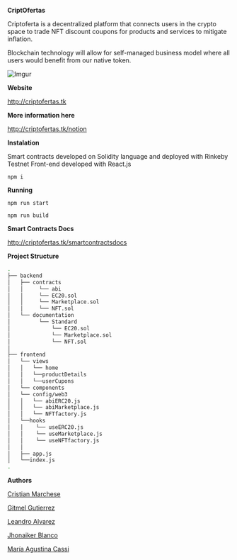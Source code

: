 **CriptOfertas**

Criptoferta is a decentralized platform that connects users in the crypto space to trade NFT discount coupons for products and services to mitigate inflation.

Blockchain technology will allow for self-managed business model where all users would benefit from our native token.

![Imgur](https://imgur.com/dkP7USh.png)

**Website**

http://criptofertas.tk

**More information here**

http://criptofertas.tk/notion

**Instalation**

Smart contracts developed on Solidity language and deployed with Rinkeby Testnet
Front-end developed with React.js

```npm i```

**Running**

```npm run start```

```npm run build```

**Smart Contracts Docs**

http://criptofertas.tk/smartcontractsdocs

**Project Structure**

```bash
.
├── backend
│   ├── contracts
│   │     └── abi
│   │     └── EC20.sol
│   │     └── Marketplace.sol
│   │     └── NFT.sol
│   └── documentation
│         └── Standard
│             └── EC20.sol
│             └── Marketplace.sol
│             └── NFT.sol
│        
├── frontend
│   └── views
│   │   └── home
│   │   └──productDetails
│   │   └──userCupons
│   └── components
│   └── config/web3
│   │   └── abiERC20.js
│   │   └── abiMarketplace.js
│   │   └── NFTfactory.js
│   └──hooks
│   │    └── useERC20.js
│   │    └── useMarketplace.js
│   │    └── useNFTfactory.js
│   │  
│   ├── app.js
│   └──index.js
.

```

**Authors**

[Cristian Marchese](https://github.com/DigiCris)


[Gitmel Gutierrez](https://github.com/gitguti)


[Leandro Alvarez](https://github.com/leomaker1993)


[Jhonaiker Blanco](https://github.com/Jhonaiker2309)


[María Agustina Cassi](https://github.com/agustinacassi)
